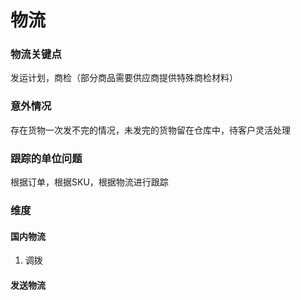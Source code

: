# 物流

### 物流关键点

发运计划，商检（部分商品需要供应商提供特殊商检材料）

### 意外情况

存在货物一次发不完的情况，未发完的货物留在仓库中，待客户灵活处理

### 跟踪的单位问题

根据订单，根据SKU，根据物流进行跟踪

### 维度

#### 国内物流

1. 调拨

#### 发送物流



